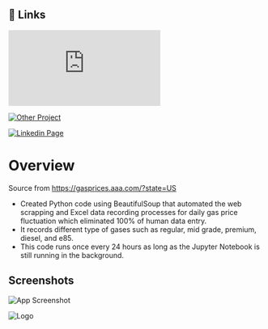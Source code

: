 
## 🔗 Links
  

  
  [![Python Code](https://github.com/HaomingChen1998/Portfolio-Project/blob/main/Python_Gas%20Price%20Web%20Scraping%20Automation/Gas%20Price%20Web%20Scraping%20Automation.py)](https://github.com/HaomingChen1998/Portfolio-Project/blob/main/Python_Gas%20Price%20Web%20Scraping%20Automation/Gas%20Price%20Web%20Scraping%20Automation.py)

  [![Other Project](https://github.com/HaomingChen1998/Portfolio-Project)](https://github.com/HaomingChen1998/Portfolio-Project/)
  
  [![Linkedin Page](https://www.linkedin.com/in/haomingchen1998/)](https://www.linkedin.com/in/haomingchen1998/)

# Overview
Source from https://gasprices.aaa.com/?state=US
- Created Python code using BeautifulSoup that automated the web scrapping and Excel data recording processes for daily gas price fluctuation which eliminated 100% of human data entry.
- It records different type of gases such as regular, mid grade, premium, diesel, and e85.
- This code runs once every 24 hours as long as the Jupyter Notebook is still running in the background.
## Screenshots

![App Screenshot](https://imgur.com/a/Ml7NSrC)


![Logo](https://imgur.com/a/Ml7NSrC)

